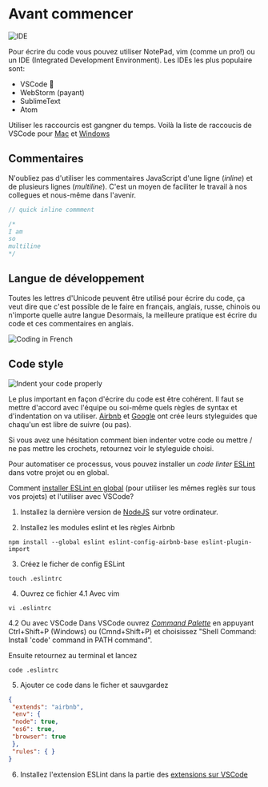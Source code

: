 # Avant commencer

![IDE](http://www.commitstrip.com/wp-content/uploads/2015/04/Strip-Ce-que-le-codeur-detest-dans-lIDE-650-final.jpg)

Pour écrire du code vous pouvez utiliser NotePad, vim (comme un pro!) ou un IDE (Integrated Development Environment).
Les IDEs les plus populaire sont:

+ VSCode 💖
+ WebStorm (payant)
+ SublimeText
+ Atom

Utiliser les raccourcis est gangner du temps. Voilà la liste de raccoucis de VSCode pour [Mac](https://code.visualstudio.com/shortcuts/keyboard-shortcuts-macos.pdf) et [Windows](https://code.visualstudio.com/shortcuts/keyboard-shortcuts-windows.pdf)


## Commentaires

N'oubliez pas d'utiliser les commentaires JavaScript d'une ligne (*inline*) et de plusieurs lignes (*multiline*). C'est un moyen de faciliter le travail à nos collegues et nous-même dans l'avenir.

```js
// quick inline commment

/*
I am 
so
multiline
*/

```

## Langue de développement

Toutes les lettres d'Unicode peuvent être utilisé pour écrire du code, ça veut dire que c'est possible de le faire en français, anglais, russe, chinois ou n'importe quelle autre langue
Desormais, la meilleure pratique est écrire du code et ces commentaires en anglais.

![Coding in French](http://www.commitstrip.com/wp-content/uploads/2015/08/Strip-à-la-française-650-final.jpg)


## Code style

![Indent your code properly](http://www.commitstrip.com/wp-content/uploads/2013/02/Strips-Indentation-600-final.jpg)

Le plus important en façon d'écrire du code est être cohérent. Il faut se mettre d'accord avec l'équipe ou soi-même quels règles de syntax et d'indentation on va utiliser.
[Airbnb](https://github.com/airbnb/javascript) et [Google](https://google.github.io/styleguide/jsguide.html) ont crée leurs styleguides que chaqu'un est libre de suivre (ou pas). 

Si vous avez une hésitation comment bien indenter votre code ou mettre / ne pas mettre les crochets, retournez voir le styleguide choisi.

Pour automatiser ce processus, vous pouvez installer un *code linter* [ESLint](https://eslint.org/) dans votre projet ou en global.

Comment [installer ESLint en global](https://medium.com/@davidchristophersally/how-to-set-up-eslint-in-vscode-globally-253f25fbaff9) (pour utiliser les mêmes reglès sur tous vos projets) et l'utiliser avec VSCode?

1. Installez la dernière version de [NodeJS](https://nodejs.org/en/download/) sur votre ordinateur.

2. Installez les modules eslint et les règles Airbnb
```
npm install --global eslint eslint-config-airbnb-base eslint-plugin-import
```

3. Créez le ficher de config ESLint
```
touch .eslintrc
```

4. Ouvrez ce fichier 
4.1 Avec vim
```
vi .eslintrc
```
4.2 Ou avec VSCode
Dans VSCode ouvrez [*Command Palette*](https://code.visualstudio.com/docs/getstarted/userinterface#_command-palette) en appuyant Ctrl+Shift+P (Windows) ou (Cmnd+Shift+P) et choisissez "Shell Command: Install 'code' command in PATH command".

Ensuite retournez au terminal et lancez
```
code .eslintrc
```

5. Ajouter ce code dans le ficher et sauvgardez
```json
{
 "extends": "airbnb",
 "env": {
 "node": true,
 "es6": true,
 "browser": true
 },
 "rules": { }
}
```

6. Installez l'extension ESLint dans la partie des [extensions sur VSCode](https://code.visualstudio.com/docs/editor/extension-gallery)
